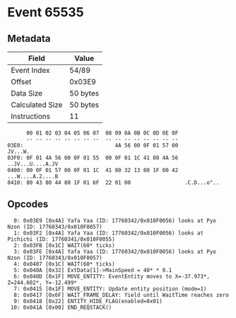 # Event 65535

## Metadata

| Field           | Value    |
|-----------------|----------|
| Event Index     | 54/89    |
| Offset          | 0x03E9   |
| Data Size       | 50 bytes |
| Calculated Size | 50 bytes |
| Instructions    | 11       |

```
      00 01 02 03 04 05 06 07  08 09 0A 0B 0C 0D 0E 0F
      -- -- -- -- -- -- -- --  -- -- -- -- -- -- -- --
03E0:                             4A 56 00 0F 01 57 00           JV...W.
03F0: 0F 01 4A 56 00 0F 01 55  00 0F 01 1C 41 80 4A 56  ..JV...U....A.JV
0400: 00 0F 01 57 00 0F 01 1C  41 80 32 13 80 1F 00 42  ...W....A.2....B
0410: 80 43 80 44 80 1F 01 6F  22 01 00                 .C.D...o"..     
```

## Opcodes

```
  0: 0x03E9 [0x4A] Yafa Yaa (ID: 17760342/0x010F0056) looks at Pyo Nzon (ID: 17760343/0x010F0057)
  1: 0x03F2 [0x4A] Yafa Yaa (ID: 17760342/0x010F0056) looks at Pichichi (ID: 17760341/0x010F0055)
  2: 0x03FB [0x1C] WAIT(60* ticks)
  3: 0x03FE [0x4A] Yafa Yaa (ID: 17760342/0x010F0056) looks at Pyo Nzon (ID: 17760343/0x010F0057)
  4: 0x0407 [0x1C] WAIT(60* ticks)
  5: 0x040A [0x32] ExtData[1]->MainSpeed = 40* * 0.1
  6: 0x040D [0x1F] MOVE_ENTITY: EventEntity moves to X=-37.973*, Z=244.602*, Y=-12.499*
  7: 0x0415 [0x1F] MOVE_ENTITY: Update entity position (mode=1)
  8: 0x0417 [0x6F] WAIT_FRAME_DELAY: Yield until WaitTime reaches zero
  9: 0x0418 [0x22] ENTITY_HIDE_FLAG(enabled=0x01)
 10: 0x041A [0x00] END_REQSTACK()
```
